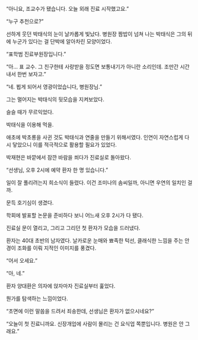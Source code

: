 “아니요, 조교수가 됐습니다. 오늘 외래 진료 시작했고요.”

“누구 추천으로?”

선하게 웃던 박태식의 눈이 날카롭게 빛났다. 병원장 짬밥이 넘쳐 나는 박태식은 그의 뒤에 누군가 있다는 걸 단박에 알아차린 모양이었다.

“표학범 진료부원장입니다.”

“아… 표 교수. 그 친구한테 사랑받을 정도면 보통내기가 아니란 소리인데. 조만간 시간 내서 한번 보자고.”

“네. 뵙게 되어서 영광이었습니다, 병원장님.”

그는 멀어지는 박태식의 뒷모습을 지켜보았다.

슬슬 때가 무르익었다.

박태식을 이용해 먹을.

애초에 박초롱을 사귄 것도 박태식과 연줄을 만들기 위해서였다. 인연이 자연스럽게 다시 닿았으니 이를 적극적으로 활용할 필요가 있었다.

박재현은 바깥에서 잠깐 바람을 쐬다가 진료실로 돌아왔다.

“선생님, 오후 2시에 예약 환자 한 명 있습니다.”

일이 잘 풀리려는지 희소식이 들렸다. 이건 조미나의 솜씨일까, 아니면 우연의 일치인 걸까.

문득 호기심이 생겼다.

학회에 발표할 논문을 준비하다 보니 어느새 오후 2시가 다 됐다.

진료실 문이 열리고, 그리고 그리던 첫 환자가 모습을 드러냈다.

환자는 40대 초반의 남자였다. 날카로운 눈매와 뾰족한 턱선, 클래식한 느낌을 주는 안경이 조화를 이뤄 지적인 이미지를 풍겼다.

“어서 오세요.”

“아, 네.”

환자 양대환은 의자에 앉자마자 진료실부터 훑었다.

뭔가를 탐색하는 느낌이었다.

“초면에 이런 말씀을 드려서 죄송한데, 선생님은 환자가 없으시네요?”

“오늘이 첫 진료니까요. 신장개업에 사람이 몰리는 건 요식업 쪽뿐입니다. 병원은 안 그래요.”